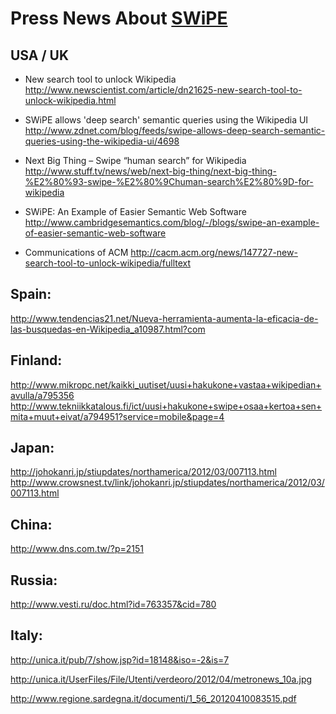 
# Press News About [SWiPE](/projects/swipe)

## USA / UK
* New search tool to unlock Wikipedia
http://www.newscientist.com/article/dn21625-new-search-tool-to-unlock-wikipedia.html

* SWiPE allows 'deep search' semantic queries using the Wikipedia UI
http://www.zdnet.com/blog/feeds/swipe-allows-deep-search-semantic-queries-using-the-wikipedia-ui/4698

* Next Big Thing – Swipe “human search” for Wikipedia
http://www.stuff.tv/news/web/next-big-thing/next-big-thing-%E2%80%93-swipe-%E2%80%9Chuman-search%E2%80%9D-for-wikipedia

* SWiPE: An Example of Easier Semantic Web Software
http://www.cambridgesemantics.com/blog/-/blogs/swipe-an-example-of-easier-semantic-web-software

* Communications of ACM
http://cacm.acm.org/news/147727-new-search-tool-to-unlock-wikipedia/fulltext


## Spain:
http://www.tendencias21.net/Nueva-herramienta-aumenta-la-eficacia-de-las-busquedas-en-Wikipedia_a10987.html?com

## Finland:
http://www.mikropc.net/kaikki_uutiset/uusi+hakukone+vastaa+wikipedian+avulla/a795356
http://www.tekniikkatalous.fi/ict/uusi+hakukone+swipe+osaa+kertoa+sen+mita+muut+eivat/a794951?service=mobile&page=4

## Japan:
http://johokanri.jp/stiupdates/northamerica/2012/03/007113.html
http://www.crowsnest.tv/link/johokanri.jp/stiupdates/northamerica/2012/03/007113.html

## China:
http://www.dns.com.tw/?p=2151

## Russia:
http://www.vesti.ru/doc.html?id=763357&cid=780

## Italy:
http://unica.it/pub/7/show.jsp?id=18148&iso=-2&is=7

http://unica.it/UserFiles/File/Utenti/verdeoro/2012/04/metronews_10a.jpg

http://www.regione.sardegna.it/documenti/1_56_20120410083515.pdf
